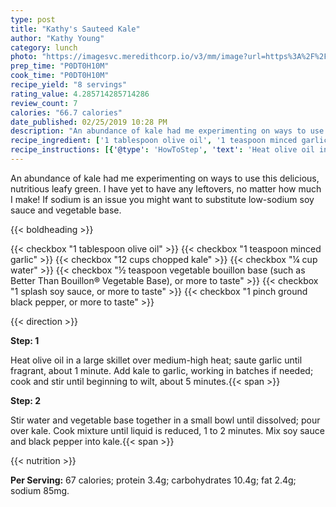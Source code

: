 ```yaml
---
type: post
title: "Kathy's Sauteed Kale"
author: "Kathy Young"
category: lunch
photo: "https://imagesvc.meredithcorp.io/v3/mm/image?url=https%3A%2F%2Fimages.media-allrecipes.com%2Fuserphotos%2F2774616.jpg"
prep_time: "P0DT0H10M"
cook_time: "P0DT0H10M"
recipe_yield: "8 servings"
rating_value: 4.285714285714286
review_count: 7
calories: "66.7 calories"
date_published: 02/25/2019 10:28 PM
description: "An abundance of kale had me experimenting on ways to use this delicious, nutritious leafy green. I have yet to have any leftovers, no matter how much I make! If sodium is an issue you might want to substitute low-sodium soy sauce and vegetable base."
recipe_ingredient: ['1 tablespoon olive oil', '1 teaspoon minced garlic', '12 cups chopped kale', '¼ cup water', '½ teaspoon vegetable bouillon base (such as Better Than Bouillon® Vegetable Base), or more to taste', '1 splash soy sauce, or more to taste', '1 pinch ground black pepper, or more to taste']
recipe_instructions: [{'@type': 'HowToStep', 'text': 'Heat olive oil in a large skillet over medium-high heat; saute garlic until fragrant, about 1 minute. Add kale to garlic, working in batches if needed; cook and stir until beginning to wilt, about 5 minutes.\n'}, {'@type': 'HowToStep', 'text': 'Stir water and vegetable base together in a small bowl until dissolved; pour over kale. Cook mixture until liquid is reduced, 1 to 2 minutes. Mix soy sauce and black pepper into kale.\n'}]
---
```


An abundance of kale had me experimenting on ways to use this delicious, nutritious leafy green. I have yet to have any leftovers, no matter how much I make! If sodium is an issue you might want to substitute low-sodium soy sauce and vegetable base. 

{{< boldheading >}}

{{< checkbox "1 tablespoon olive oil" >}}
{{< checkbox "1 teaspoon minced garlic" >}}
{{< checkbox "12 cups chopped kale" >}}
{{< checkbox "¼ cup water" >}}
{{< checkbox "½ teaspoon vegetable bouillon base (such as Better Than Bouillon® Vegetable Base), or more to taste" >}}
{{< checkbox "1 splash soy sauce, or more to taste" >}}
{{< checkbox "1 pinch ground black pepper, or more to taste" >}}


{{< direction >}}

**Step: 1**

Heat olive oil in a large skillet over medium-high heat; saute garlic until fragrant, about 1 minute. Add kale to garlic, working in batches if needed; cook and stir until beginning to wilt, about 5 minutes.{{< span >}}

**Step: 2**

Stir water and vegetable base together in a small bowl until dissolved; pour over kale. Cook mixture until liquid is reduced, 1 to 2 minutes. Mix soy sauce and black pepper into kale.{{< span >}}

{{< nutrition >}}

**Per Serving:** 67 calories; protein 3.4g; carbohydrates 10.4g; fat 2.4g; sodium 85mg.